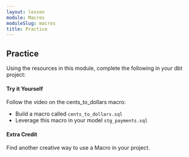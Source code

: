 ```yaml
---
layout: lesson
module: Macros
moduleSlug: macros
title: Practice
---
```


## Practice 
Using the resources in this module, complete the following in your dbt project:

#### Try it Yourself
Follow the video on the cents_to_dollars macro:
- Build a macro called `cents_to_dollars.sql`
- Leverage this macro in your model `stg_payments.sql`

#### Extra Credit 
Find another creative way to use a Macro in your project.